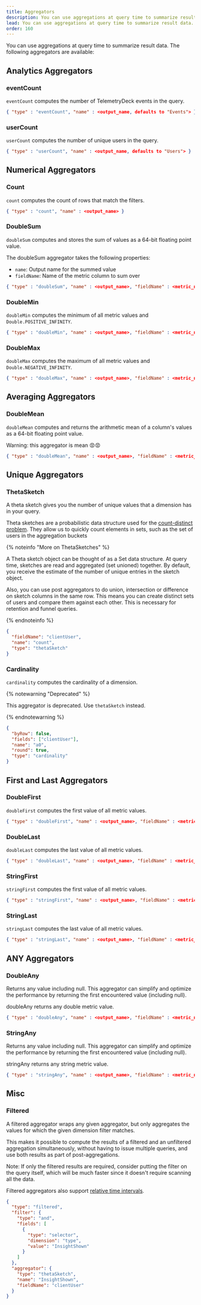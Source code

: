 ```yaml
---
title: Aggregators
description: You can use aggregations at query time to summarize result data in the TelemetryDeck Query Language.
lead: You can use aggregations at query time to summarize result data.
order: 160
---
```


You can use aggregations at query time to summarize result data. The following aggregators are available:

## Analytics Aggregators

### eventCount

`eventCount` computes the number of TelemetryDeck events in the query.

```json
{ "type" : "eventCount", "name" : <output_name, defaults to "Events"> }
```

### userCount

`userCount` computes the number of unique users in the query.

```json
{ "type" : "userCount", "name" : <output_name, defaults to "Users"> }
```

## Numerical Aggregators

### Count

`count` computes the count of rows that match the filters.

```json
{ "type" : "count", "name" : <output_name> }
```

### DoubleSum

`doubleSum` computes and stores the sum of values as a 64-bit floating point value.

The doubleSum aggregator takes the following properties:

- `name`: Output name for the summed value
- `fieldName`: Name of the metric column to sum over

```json
{ "type" : "doubleSum", "name" : <output_name>, "fieldName" : <metric_name> }
```

### DoubleMin

`doubleMin` computes the minimum of all metric values and `Double.POSITIVE_INFINITY`.

```json
{ "type" : "doubleMin", "name" : <output_name>, "fieldName" : <metric_name> }
```

### DoubleMax

`doubleMax` computes the maximum of all metric values and `Double.NEGATIVE_INFINITY`.

```json
{ "type" : "doubleMax", "name" : <output_name>, "fieldName" : <metric_name> }
```

## Averaging Aggregators

### DoubleMean

`doubleMean` computes and returns the arithmetic mean of a column's values as a 64-bit floating point value.

Warning: this aggregator is mean 😡😡

```json
{ "type" : "doubleMean", "name" : <output_name>, "fieldName" : <metric_name> }
```

## Unique Aggregators

### ThetaSketch

A theta sketch gives you the number of unique values that a dimension has in your query.

Theta sketches are a probabilistic data structure used for the [count-distinct problem](https://en.wikipedia.org/wiki/Count-distinct_problem). They allow us to quickly count elements in sets, such as the set of users in the aggregation buckets

{% noteinfo "More on ThetaSketches" %}

A Theta sketch object can be thought of as a Set data structure. At query time, sketches are read and aggregated (set unioned) together. By default, you receive the estimate of the number of unique entries in the sketch object.

Also, you can use post aggregators to do union, intersection or difference on sketch columns in the same row. This means you can create distinct sets of users and compare them against each other. This is necessary for retention and funnel queries.

{% endnoteinfo %}

```json
{
  "fieldName": "clientUser",
  "name": "count",
  "type": "thetaSketch"
}
```

### Cardinality

`cardinality` computes the cardinality of a dimension.

{% notewarning "Deprecated" %}

This aggregator is deprecated. Use `thetaSketch` instead.

{% endnotewarning %}

```json
{
  "byRow": false,
  "fields": ["clientUser"],
  "name": "a0",
  "round": true,
  "type": "cardinality"
}
```

## First and Last Aggregators

### DoubleFirst

`doubleFirst` computes the first value of all metric values.

```json
{ "type" : "doubleFirst", "name" : <output_name>, "fieldName" : <metric_name> }
```

### DoubleLast

`doubleLast` computes the last value of all metric values.

```json
{ "type" : "doubleLast", "name" : <output_name>, "fieldName" : <metric_name> }
```

### StringFirst

`stringFirst` computes the first value of all metric values.

```json
{ "type" : "stringFirst", "name" : <output_name>, "fieldName" : <metric_name> }
```

### StringLast

`stringLast` computes the last value of all metric values.

```json
{ "type" : "stringLast", "name" : <output_name>, "fieldName" : <metric_name> }
```

## ANY Aggregators

### DoubleAny

Returns any value including null. This aggregator can simplify and optimize the performance by returning the first encountered value (including null).

doubleAny returns any double metric value.

```json
{ "type" : "doubleAny", "name" : <output_name>, "fieldName" : <metric_name> }
```

### StringAny

Returns any value including null. This aggregator can simplify and optimize the performance by returning the first encountered value (including null).

stringAny returns any string metric value.

```json
{ "type" : "stringAny", "name" : <output_name>, "fieldName" : <metric_name> }
```

## Misc

### Filtered

A filtered aggregator wraps any given aggregator, but only aggregates the values for which the given dimension filter matches.

This makes it possible to compute the results of a filtered and an unfiltered aggregation simultaneously, without having to issue multiple queries, and use both results as part of post-aggregations.

Note: If only the filtered results are required, consider putting the filter on the query itself, which will be much faster since it doesn't require scanning all the data.

Filtered aggregators also support [relative time intervals](/docs/tql/time-intervals/).

```json
{
  "type": "filtered",
  "filter": {
    "type": "and",
    "fields": [
      {
        "type": "selector",
        "dimension": "type",
        "value": "InsightShown"
      }
    ]
  },
  "aggregator": {
    "type": "thetaSketch",
    "name": "InsightShown",
    "fieldName": "clientUser"
  }
}
```
